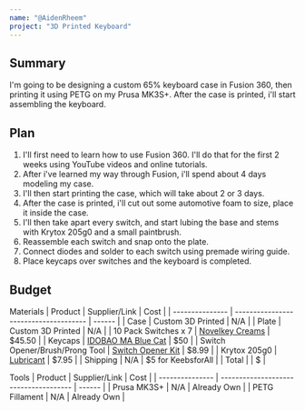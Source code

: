 ```yaml
---
name: "@AidenRheem"
project: "3D Printed Keyboard"
---
```


## Summary

I'm going to be designing a custom 65% keyboard case in Fusion 360, then printing it using PETG on my Prusa MK3S+. After the case is printed, i'll start assembling the keyboard.

## Plan

1. I'll first need to learn how to use Fusion 360. I'll do that for the first 2 weeks using YouTube videos and online tutorials. 
2. After i've learned my way through Fusion, i'll spend about 4 days modeling my case. 
3. I'll then start printing the case, which will take about 2 or 3 days. 
4. After the case is printed, i'll cut out some automotive foam to size, place it inside the case.
5. I'll then take apart every switch, and start lubing the base and stems with Krytox 205g0 and a small paintbrush.
6. Reassemble each switch and snap onto the plate.
7. Connect diodes and solder to each switch using premade wiring guide.
8. Place keycaps over switches and the keyboard is completed.

## Budget

Materials
| Product         | Supplier/Link                         | Cost   |
| --------------- | ------------------------------------- | ------ |
| Case | Custom 3D Printed | N/A  |
| Plate | Custom 3D Printed | N/A  |
| 10 Pack Switches x 7 | [Novelkey Creams](https://kbdfans.com/products/novelkey-x-kailh-linear-cream-switch) | $45.50 |
| Keycaps | [IDOBAO MA Blue Cat](https://drop.com/buy/idobao-ma-blue-cat-pbt-dye-subbed-keycap-set) | $50 |
| Switch Opener/Brush/Prong Tool | [Switch Opener Kit](https://www.amazon.com/dp/B08JLJZ95Z) | $8.99 |
| Krytox 205g0 | [Lubricant](https://keebsforall.com/products/krytox-gpl205g0-mechanical-switch-lubricant) | $7.95 | 
| Shipping | N/A | $5 for KeebsforAll |
| Total           |                                       | $ |

Tools
| Product         | Supplier/Link                         | Cost   |
| --------------- | ------------------------------------- | ------ |
| Prusa MK3S+ | N/A | Already Own |
| PETG Fillament | N/A | Already Own |
